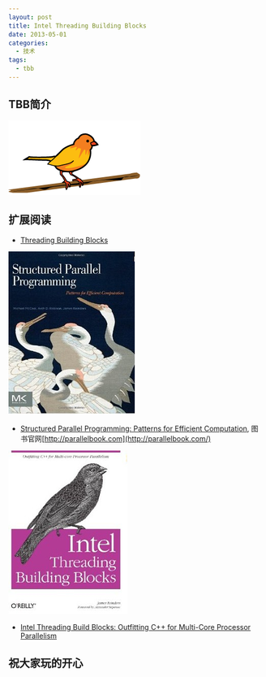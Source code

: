 ```yaml
---
layout: post
title: Intel Threading Building Blocks
date: 2013-05-01
categories:
  - 技术
tags:
  - tbb
---
```

## TBB简介

[![](/img/article/2013-05/01-04.png)](http://threadingbuildingblocks.org)

## 扩展阅读

* [Threading Building Blocks](http://threadingbuildingblocks.org/)

[![](/img/article/2013-05/01-02.jpg)](http://parallelbook.com)

* [Structured Parallel Programming: Patterns for Efficient Computation](http://www.amazon.com/Structured-Parallel-Programming-Efficient-Computation/dp/0124159931/ref=sr_1_1?ie=UTF8&qid=1349963552&sr=8-1&keywords=structured+parallel+programming), 图书官网[http://parallelbook.com](http://parallelbook.com/)

![](/img/article/2013-05/01-03.jpg)

* [Intel Threading Build Blocks: Outfitting C++ for Multi-Core Processor Parallelism](http://www.amazon.com/Intel-Threading-Building-Blocks-Parallelism/dp/0596514808/ref=sr_1_1?ie=UTF8&qid=1334719817&sr=8-1)

## 祝大家玩的开心

